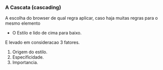 ### A Cascata (cascading)

A escolha do browser de qual regra aplicar, caso haja muitas regras para o mesmo elemento

* O Estilo e lido de cima para baixo.

E levado em consideracao 3 fatores.

1. Origem do estilo.
2. Especificidade.
3. Importancia.